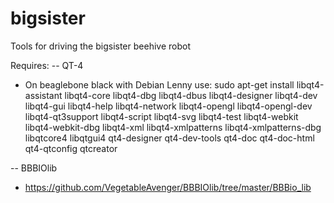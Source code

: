 # bigsister
Tools for driving the bigsister beehive robot


Requires:
-- QT-4
- On beaglebone black with Debian Lenny use:
sudo apt-get install libqt4-assistant libqt4-core libqt4-dbg libqt4-dbus libqt4-designer libqt4-dev libqt4-gui libqt4-help libqt4-network libqt4-opengl libqt4-opengl-dev libqt4-qt3support libqt4-script  libqt4-svg libqt4-test libqt4-webkit libqt4-webkit-dbg libqt4-xml libqt4-xmlpatterns libqt4-xmlpatterns-dbg libqtcore4 libqtgui4  qt4-designer qt4-dev-tools qt4-doc qt4-doc-html qt4-qtconfig qtcreator


-- BBBIOlib
-  https://github.com/VegetableAvenger/BBBIOlib/tree/master/BBBio_lib
